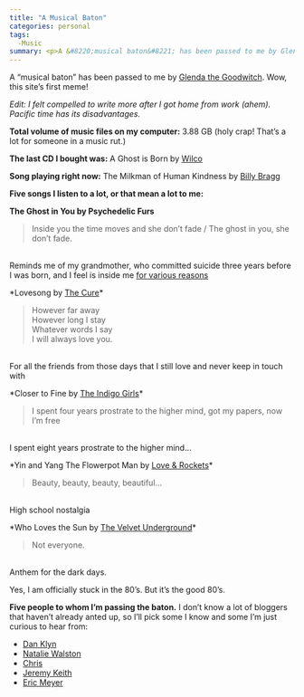 ```yaml
---
title: "A Musical Baton"
categories: personal
tags:
  -Music
summary: <p>A &#8220;musical baton&#8221; has been passed to me by Glenda the Goodwitch. Wow, this site&#8217;s first meme!</p>
---
```

<p>A &#8220;musical baton&#8221; has been passed to me by <a href="http://www.glendathegood.com/blog/">Glenda the Goodwitch</a>. Wow, this site&#8217;s first meme!</p>

<p><em>Edit: I felt compelled to write more after I got home from work (ahem).  Pacific time has its disadvantages.</em></p>

<p><strong>Total volume of music files on my computer:</strong> 3.88 GB (holy crap!  That&#8217;s a lot for someone in a music rut.)</p>

<p><strong>The last CD I bought was:</strong> A Ghost is Born by <a href="http://www.wilcoworld.net/">Wilco</a></p>

<p><strong>Song playing right now:</strong> The Milkman of Human Kindness by <a href="http://www.billybragg.co.uk/">Billy Bragg</a></p>

<p><strong>Five songs I listen to a lot, or that mean a lot to me:</strong></p>

<p><strong>The Ghost in You by Psychedelic Furs</strong><br />
<blockquote>Inside you the time moves and she don&#8217;t fade / The ghost in you, she don&#8217;t fade.</blockquote><br />
Reminds me of my grandmother, who committed suicide three years before I was born, and I feel is inside me <a href="http://interllectual.com/musings/4/doing-fine-finally">for various reasons</a></p>

<p>*Lovesong by <a href="http://www.thecure.com/">The Cure</a>*<br />
<blockquote>However far away<br />
However long I stay<br />
Whatever words I say<br />
I will always love you.</blockquote><br />
For all the friends from those days that I still love and never keep in touch with </p>

<p>*Closer to Fine by <a href="http://www.indigogirls.com/">The Indigo Girls</a>*<br />
<blockquote>I spent four years prostrate to the higher mind, got my papers, now I&#8217;m free</blockquote><br />
I spent eight years prostrate to the higher mind&#8230;</p>

<p>*Yin and Yang The Flowerpot Man by <a href="http://www.loveandrockets.org/">Love &#38; Rockets</a>*<br />
<blockquote>Beauty, beauty, beauty, beautiful&#8230;</blockquote><br />
High school nostalgia</p>

<p>*Who Loves the Sun by <a href="http://www.velvetunderground.com/">The Velvet Underground</a>*<br />
<blockquote>Not everyone.</blockquote><br />
Anthem for the dark days.</p>

<p>Yes, I am officially stuck in the 80&#8217;s.  But it&#8217;s the good 80&#8217;s.</p>

<p><strong>Five people to whom I’m passing the baton.</strong> I don&#8217;t know a lot of bloggers that haven&#8217;t already anted up, so I&#8217;ll pick some I know and some I&#8217;m just curious to hear from:</p>

<ul>
<li><a href="http://7rdheads.com">Dan Klyn</a></li>
<li><a href="http://thewalstonstreetjournal.blogspot.com/">Natalie Walston</a></li>
<li><a href="http://blog.webx.com.au/">Chris</a></li>
<li><a href="http://adactio.com">Jeremy Keith</a></li>
<li><a href="http://meyerweb.com">Eric Meyer</a></li>
</ul>
